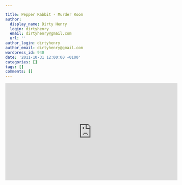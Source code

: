```yaml
---

title: Pepper Rabbit - Murder Room
author:
  display_name: Dirty Henry
  login: dirtyhenry
  email: dirtyhenry@gmail.com
  url: ''
author_login: dirtyhenry
author_email: dirtyhenry@gmail.com
wordpress_id: 940
date: '2011-10-31 12:00:00 +0100'
categories: []
tags: []
comments: []
---
```

<iframe src="http://player.vimeo.com/video/31255664?title=0&amp;byline=0&amp;portrait=0" width="540" height="304" frameborder="0" webkitAllowFullScreen allowFullScreen></iframe>
